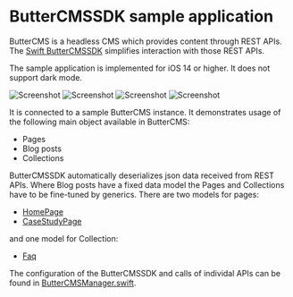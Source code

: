 # ButterCMSSDK sample application
ButterCMS is a headless CMS which provides content through REST APIs. The [Swift ButterCMSSDK](https://github.com/ButterCMS/buttercms-swift) simplifies interaction with those REST APIs. 

The sample application is implemented for iOS 14 or higher. It does not support dark mode.

![Screenshot](screenshots/home.PNG)
![Screenshot](screenshots/blogs.PNG)
![Screenshot](screenshots/collection.PNG)
![Screenshot](screenshots/pages.PNG)


It is connected to a sample ButterCMS instance. It demonstrates usage of the following main object available in ButterCMS:

* Pages
* Blog posts
* Collections

ButterCMSSDK automatically deserializes json data received from REST APIs. Where Blog posts have a fixed data model the Pages and Collections have to be fine-tuned by generics. There are two models for pages:

* [HomePage](ButterCMSSample/Model/HomePageFields.swift) 
* [CaseStudyPage](ButterCMSSample/Model/CaseStudyPageFields.swift) 

and one model for Collection:
    
* [Faq](ButterCMSSample/Model/FaqCollectionItem.swift)
    
The configuration of the ButterCMSSDK and calls of individal APIs can be found in [ButterCMSManager.swift](ButterCMSSample/Managers/ButterCMSManager.swift).

 

